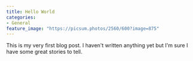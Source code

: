 ```yaml
---
title: Hello World
categories:
- General
feature_image: "https://picsum.photos/2560/600?image=875"
---
```


This is my very first blog post. I haven't written anything yet but I'm sure I have some great stories to tell.
